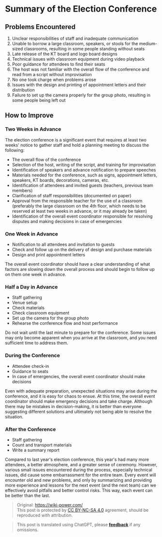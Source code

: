 # Summary of the Election Conference

## Problems Encountered

1. Unclear responsibilities of staff and inadequate communication
2. Unable to borrow a large classroom, speakers, or stools for the medium-sized classrooms, resulting in some people standing without seats
3. Late release of the KT board and logo board designs
4. Technical issues with classroom equipment during video playback
5. Poor guidance for attendees to find their seats
6. The host was not familiar with the overall flow of the conference and read from a script without improvisation
7. No one took charge when problems arose
8. Issues with the design and printing of appointment letters and their distribution
9. Failure to set up the camera properly for the group photo, resulting in some people being left out

## How to Improve

### Two Weeks in Advance

The election conference is a significant event that requires at least two weeks' notice to gather staff and hold a planning meeting to discuss the following:

- The overall flow of the conference
- Selection of the host, writing of the script, and training for improvisation
- Identification of speakers and advance notification to prepare speeches
- Materials needed for the conference, such as signs, appointment letters, speakers, KT boards, decorations, cameras, etc.
- Identification of attendees and invited guests (teachers, previous team members)
- Clarification of staff responsibilities (documented on paper)
- Approval from the responsible teacher for the use of a classroom (preferably the large classroom on the 4th floor, which needs to be reserved at least two weeks in advance, or it may already be taken)
- Identification of the overall event coordinator responsible for resolving disputes and making decisions in case of emergencies

### One Week in Advance

- Notification to all attendees and invitation to guests
- Check and follow up on the delivery of design and purchase materials
- Design and print appointment letters

The overall event coordinator should have a clear understanding of what factors are slowing down the overall process and should begin to follow up on them one week in advance.

### Half a Day in Advance

- Staff gathering
- Venue setup
- Check materials
- Check classroom equipment
- Set up the camera for the group photo
- Rehearse the conference flow and host performance

Do not wait until the last minute to prepare for the conference. Some issues may only become apparent when you arrive at the classroom, and you need sufficient time to address them.

### During the Conference

- Attendee check-in
- Guidance to seats
- In case of emergencies, the overall event coordinator should make decisions

Even with adequate preparation, unexpected situations may arise during the conference, and it is easy for chaos to ensue. At this time, the overall event coordinator should make emergency decisions and take charge. Although there may be mistakes in decision-making, it is better than everyone suggesting different solutions and ultimately not being able to resolve the situation.

### After the Conference

- Staff gathering
- Count and transport materials
- Write a summary report

Compared to last year's election conference, this year's had many more attendees, a better atmosphere, and a greater sense of ceremony. However, various small issues encountered during the process, especially technical issues, did cause some embarrassment for the entire team. Every event will encounter old and new problems, and only by summarizing and providing more experience and lessons for the next event (and the next team) can we effectively avoid pitfalls and better control risks. This way, each event can be better than the last.

> Original: <https://wiki-power.com/>  
> This post is protected by [CC BY-NC-SA 4.0](https://creativecommons.org/licenses/by/4.0/deed.en) agreement, should be reproduced with attribution.

> This post is translated using ChatGPT, please [**feedback**](https://github.com/linyuxuanlin/Wiki_MkDocs/issues/new) if any omissions.